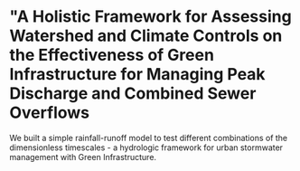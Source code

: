 # "A Holistic Framework for Assessing Watershed and Climate Controls on the Effectiveness of Green Infrastructure for Managing Peak Discharge and Combined Sewer Overflows
We built a simple rainfall-runoff model to test different combinations of the dimensionless timescales - a hydrologic framework for urban stormwater management with Green Infrastructure.
